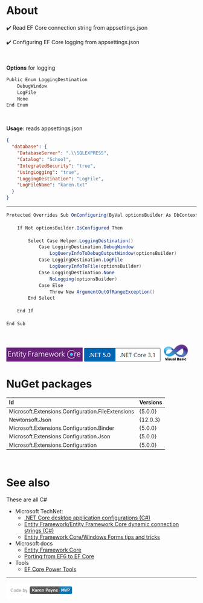 # About

:heavy_check_mark: Read EF Core connection string from appsettings.json

:heavy_check_mark: Configuring EF Core logging from appsettings.json

</br>

**Options** for logging

```csharp
Public Enum LoggingDestination
    DebugWindow
    LogFile
    None
End Enum
```
</br>

**Usage**: reads appsettings.json

```json
{
  "database": {
    "DatabaseServer": ".\\SQLEXPRESS",
    "Catalog": "School",
    "IntegratedSecurity": "true",
    "UsingLogging": "true",
    "LoggingDestination": "LogFile",
    "LogFileName": "karen.txt" 
  }
}
```
---

```csharp
Protected Overrides Sub OnConfiguring(ByVal optionsBuilder As DbContextOptionsBuilder)

	If Not optionsBuilder.IsConfigured Then

		Select Case Helper.LoggingDestination()
			Case LoggingDestination.DebugWindow
				LogQueryInfoToDebugOutputWindow(optionsBuilder)
			Case LoggingDestination.LogFile
				LogQueryInfoToFile(optionsBuilder)
			Case LoggingDestination.None
				NoLogging(optionsBuilder)
			Case Else
				Throw New ArgumentOutOfRangeException()
		End Select

	End If

End Sub
```

</br>


![img](assets/efcore.png) ![image](assets/Versions.png) 
![img](assets/vb1.png)


# NuGet packages

|Id| Versions | 
| :--- | :---         |
|Microsoft.Extensions.Configuration.FileExtensions|  {5.0.0} | 
|Newtonsoft.Json|  {12.0.3} | 
|Microsoft.Extensions.Configuration.Binder|   {5.0.0} |
|Microsoft.Extensions.Configuration.Json|   {5.0.0} | 
|Microsoft.Extensions.Configuration|   {5.0.0} | 

</br>

# See also

These are all C#

- Microsoft TechNet: 
  - [.NET Core desktop application configurations (C#)](http://example.com)
  - [Entity Framework/Entity Framework Core dynamic connection strings (C#)](https://social.technet.microsoft.com/wiki/contents/articles/54079.entity-frameworkentity-framework-core-dynamic-connection-strings-c.aspx)
  - [Entity Framework Core/Windows Forms tips and tricks](https://social.technet.microsoft.com/wiki/contents/articles/53635.entity-framework-corewindows-forms-tips-and-tricks.aspx)
- Microsoft docs
  - [Entity Framework Core](https://docs.microsoft.com/en-us/ef/core/)
  - [Porting from EF6 to EF Core](https://docs.microsoft.com/en-us/ef/efcore-and-ef6/porting/)
- Tools
  - [EF Core Power Tools](https://marketplace.visualstudio.com/items?itemName=ErikEJ.EFCorePowerTools)
  
---

![img](assets/kpmvp1.png)